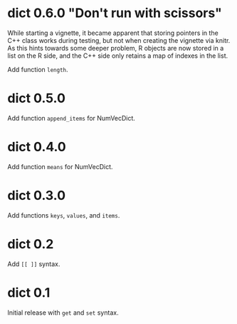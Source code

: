# dict 0.6.0 "Don't run with scissors"

While starting a vignette, it became apparent that storing pointers
in the C++ class works during testing, but not when creating the vignette
via knitr. As this hints towards some deeper problem, R objects are now
stored in a list on the R side, and the C++ side only retains a map of indexes
in the list.

Add function `length`.

# dict 0.5.0

Add function `append_items` for NumVecDict.

# dict 0.4.0

Add function `means` for NumVecDict.

# dict 0.3.0

Add functions `keys`, `values`, and `items`.

# dict 0.2

Add `[[ ]]` syntax.

# dict 0.1

Initial release with `get` and `set` syntax.